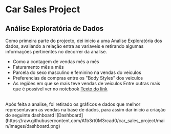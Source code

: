 # Car Sales Project

## Análise Exploratória de Dados
Como primeira parte do projecto, dei inicio a uma Analise Exploratória dos dados, avaliando a relação entra as variaveis
e retirando algumas informações pertinentes no decorrer da analise.
 - Como a contagem de vendas mês a mês
 - Faturamento mês a mês
 - Parcela do sexo masculino e feminino na vendas do veiculos
 - Preferencias de compras entre os "Body Styles" dos veiculos
 - As regiões em que se mais teve vendas de veículos
Entre outras mais que é possível ver no notebook [Texto do link]([URL_do_link](https://github.com/A1b3rt0M3rcad0/car_sales_project/blob/main/notebooks/eda.ipynb)https://github.com/A1b3rt0M3rcad0/car_sales_project/blob/main/notebooks/eda.ipynb)
<br>
Após feita a analise, foi retirado os gráficos e dados que melhor representavam as vendas na base de dados, para assim dar inicio a criação do seguinte dashboard
![Dashboard](https://raw.githubusercontent.com/A1b3rt0M3rcad0/car_sales_project/main/images/dashboard.png)


